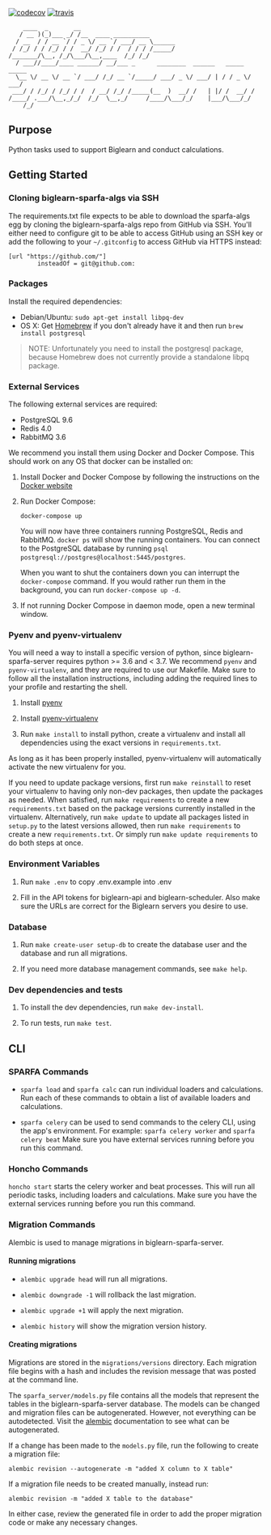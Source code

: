 [![codecov](https://codecov.io/gh/openstax/biglearn-sparfa-server/branch/master/graph/badge.svg)](https://codecov.io/gh/openstax/biglearn-sparfa-server)
[![travis](https://travis-ci.org/openstax/biglearn-sparfa-server.svg?branch=master)](https://travis-ci.org/openstax/biglearn-sparfa-server)

        ____  _       __
       / __ )(_)___ _/ /__  ____ __________
      / __  / / __ `/ / _ \/ __ `/ ___/ __ \______
     / /_/ / / /_/ / /  __/ /_/ / /  / / / /_____/
    /_______/\__, /_/\___/\__,____  /_/ /_/
      / ___//____/____ ______/ __/___ _      ________  ______   _____  _____
      \__ \/ __ \/ __ `/ ___/ /_/ __ `/_____/ ___/ _ \/ ___/ | / / _ \/ ___/
     ___/ / /_/ / /_/ / /  / __/ /_/ /_____(__  )  __/ /   | |/ /  __/ /
    /____/ .___/\__,_/_/  /_/  \__,_/     /____/\___/_/    |___/\___/_/
        /_/

## Purpose

Python tasks used to support Biglearn and conduct calculations.

## Getting Started

### Cloning biglearn-sparfa-algs via SSH

The requirements.txt file expects to be able to download the sparfa-algs
egg by cloning the biglearn-sparfa-algs repo from GitHub via SSH.
You'll either need to configure git to be able to access GitHub using an SSH key
or add the following to your `~/.gitconfig` to access GitHub via HTTPS instead:

```
[url "https://github.com/"]
        insteadOf = git@github.com:
```

### Packages

Install the required dependencies:

  - Debian/Ubuntu: `sudo apt-get install libpq-dev`
  - OS X: Get [Homebrew](https://brew.sh/) if you don't already have it
          and then run `brew install postgresql`

  > NOTE: Unfortunately you need to install the postgresql package,
          because Homebrew does not currently provide a standalone libpq package.

### External Services

The following external services are required:

  - PostgreSQL 9.6
  - Redis 4.0
  - RabbitMQ 3.6

We recommend you install them using Docker and Docker Compose.
This should work on any OS that docker can be installed on:

1.  Install Docker and Docker Compose by following the instructions on the
    [Docker website](https://docs.docker.com/compose/install/)

2.  Run Docker Compose:

    `docker-compose up`

    You will now have three containers running PostgreSQL, Redis and RabbitMQ.
    `docker ps` will show the running containers.
    You can connect to the PostgreSQL database by running
    `psql postgresql://postgres@localhost:5445/postgres`.

    When you want to shut the containers down you can interrupt the `docker-compose` command.
    If you would rather run them in the background, you can run `docker-compose up -d`.

3.  If not running Docker Compose in daemon mode, open a new terminal window.

### Pyenv and pyenv-virtualenv

You will need a way to install a specific version of python,
since biglearn-sparfa-server requires python >= 3.6 and < 3.7.
We recommend `pyenv` and `pyenv-virtualenv`, and they are required to use our Makefile.
Make sure to follow all the installation instructions, including
adding the required lines to your profile and restarting the shell.

1.  Install [pyenv](https://github.com/pyenv/pyenv)

2.  Install [pyenv-virtualenv](https://github.com/pyenv/pyenv-virtualenv)

3.  Run `make install` to install python, create a virtualenv and install all
    dependencies using the exact versions in `requirements.txt`.

As long as it has been properly installed, pyenv-virtualenv
will automatically activate the new virtualenv for you.

If you need to update package versions, first run `make reinstall` to reset
your virtualenv to having only non-dev packages, then update the packages as needed.
When satisfied, run `make requirements` to create a new `requirements.txt`
based on the package versions currently installed in the virtualenv.
Alternatively, run `make update` to update all packages listed in `setup.py` to the
latest versions allowed, then run `make requirements` to create a new `requirements.txt`.
Or simply run `make update requirements` to do both steps at once.

### Environment Variables

1.  Run `make .env` to copy .env.example into .env

2.  Fill in the API tokens for biglearn-api and biglearn-scheduler.
    Also make sure the URLs are correct for the Biglearn servers you desire to use.

### Database

1.  Run `make create-user setup-db` to create the
    database user and the database and run all migrations.

2.  If you need more database management commands, see `make help`.

### Dev dependencies and tests

1.  To install the dev dependencies, run `make dev-install`.

2.  To run tests, run `make test`.

## CLI

### SPARFA Commands

  - `sparfa load` and `sparfa calc` can run individual loaders and calculations.
    Run each of these commands to obtain a list of available loaders and calculations.

  - `sparfa celery` can be used to send commands to the celery CLI, using the app's environment.
    For example: `sparfa celery worker` and `sparfa celery beat`
    Make sure you have external services running before you run this command.

### Honcho Commands

`honcho start` starts the celery worker and beat processes.
This will run all periodic tasks, including loaders and calculations.
Make sure you have the external services running before you run this command.

### Migration Commands

Alembic is used to manage migrations in biglearn-sparfa-server.

#### Running migrations

  - `alembic upgrade head` will run all migrations.

  - `alembic downgrade -1` will rollback the last migration.

  - `alembic upgrade +1` will apply the next migration.

  - `alembic history` will show the migration version history.

#### Creating migrations

Migrations are stored in the `migrations/versions` directory.
Each migration file begins with a hash and includes the
revision message that was posted at the command line.

The `sparfa_server/models.py` file contains all the models that represent
the tables in the biglearn-sparfa-server database.
The models can be changed and migration files can be autogenerated.
However, not everything can be autodetected.
Visit the
[alembic](http://alembic.zzzcomputing.com/en/latest/autogenerate.html#what-does-autogenerate-detect-and-what-does-it-not-detect)
documentation to see what can be autogenerated.

If a change has been made to the `models.py` file, run the following to create a migration file:

`alembic revision --autogenerate -m "added X column to X table"`

If a migration file needs to be created manually, instead run:

`alembic revision -m "added X table to the database"`

In either case, review the generated file in order to
add the proper migration code or make any necessary changes.
